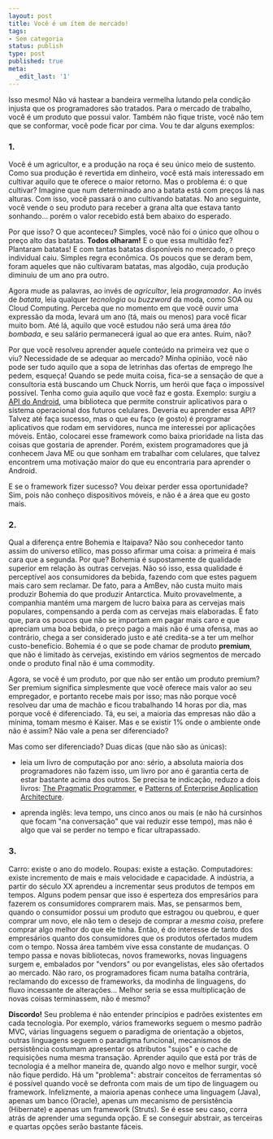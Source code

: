 ```yaml
---
layout: post
title: Você é um ítem de mercado!
tags:
- Sem categoria
status: publish
type: post
published: true
meta:
  _edit_last: '1'
---
```

Isso mesmo! Não vá hastear a bandeira vermelha lutando pela condição injusta que os programadores são tratados. Para o mercado de trabalho, você é um produto que possui valor. Também não fique triste, você não tem que se conformar, você pode ficar por cima. Vou te dar alguns exemplos:

### 1.
Você é um agricultor, e a produção na roça é seu único meio de sustento. Como sua produção é revertida em dinheiro, você está mais interessado em cultivar aquilo que te oferece o maior retorno. Mas o problema é: o que cultivar? Imagine que num determinado ano a batata está com preços lá nas alturas. Com isso, você passará o ano cultivando batatas. No ano seguinte, você vende o seu produto para receber a grana alta que estava tanto sonhando... porém o valor recebido está bem abaixo do esperado.

Por que isso? O que aconteceu? Simples, você não foi o único que olhou o preço alto das batatas. **Todos olharam!** E o que essa multidão fez? Plantaram batatas! E com tantas batatas disponíveis no mercado, o preço individual caiu. Simples regra econômica. Os poucos que se deram bem, foram aqueles que não cultivaram batatas, mas algodão, cuja produção diminuiu de um ano pra outro.

Agora mude as palavras, ao invés de _agricultor_, leia _programador_. Ao invés de _batata_, leia qualquer _tecnologia_ ou _buzzword_ da moda, como SOA ou Cloud Computing. Perceba que no momento em que você ouvir uma expressão da moda, levará um ano (tá, mais ou menos) para você ficar muito bom. Até lá, aquilo que você estudou não será uma área _tão bombada_, e seu salário permanecerá igual ao que era antes. Ruim, não?

Por que você resolveu aprender aquele conteúdo na primeira vez que o viu? Necessidade de se adequar ao mercado? Minha opinião, você não pode ser tudo aquilo que a sopa de letrinhas das ofertas de emprego lhe pedem, esqueça! Quando se pede muita coisa, fica-se a sensação de que a consultoria está buscando um Chuck Norris, um herói que faça o impossível possível. Tenha como guia aquilo que você faz e gosta. Exemplo: surgiu a [API do Android](http://code.google.com/intl/pt-BR/android/index.html), uma biblioteca que permite construir aplicativos para o sistema operacional dos futuros celulares. Deveria eu aprender essa API? Talvez até faça sucesso, mas o que eu faço (e gosto) é programar aplicativos que rodam em servidores, nunca me interessei por aplicações móveis. Então, colocarei esse framework como baixa prioridade na lista das coisas que gostaria de aprender. Porém, existem programadores que já conhecem Java ME ou que sonham em trabalhar com celulares, que talvez encontrem uma motivação maior do que eu encontraria para aprender o Android.

E se o framework fizer sucesso? Vou deixar perder essa oportunidade? Sim, pois não conheço dispositivos móveis, e não é a área que eu gosto mais.

### 2.
Qual a diferença entre Bohemia e Itaipava? Não sou conhecedor tanto assim do universo etílico, mas posso afirmar uma coisa: a primeira é mais cara que a segunda. Por que? Bohemia é supostamente de qualidade superior em relação às outras cervejas. Não só isso, essa qualidade é perceptível aos consumidores da bebida, fazendo com que estes paguem mais caro sem reclamar. De fato, para a AmBev, não custa muito mais produzir Bohemia do que produzir Antarctica. Muito provavelmente, a companhia mantém uma margem de lucro baixa para as cervejas mais populares, compensando a perda com as cervejas mais elaboradas. É fato que, para os poucos que não se importam em pagar mais caro e que apreciam uma boa bebida, o preço pago a mais não é uma ofensa, mas ao contrário, chega a ser considerado justo e até credita-se a ter um melhor custo-benefício. Bohemia é o que se pode chamar de produto **premium**, que não é limitado às cervejas, existindo em vários segmentos de mercado onde o produto final não é uma commodity.

Agora, se você é um produto, por que não ser então um produto premium? Ser premium significa simplesmente que você oferece mais valor ao seu empregador, e portanto recebe mais por isso; mas não porque você resolveu dar uma de machão e ficou trabalhando 14 horas por dia, mas porque você é diferenciado. Tá, eu sei, a maioria das empresas não dão a mínima, tomam mesmo é Kaiser. Mas e se existir 1% onde o ambiente onde não é assim? Não vale a pena ser diferenciado?

Mas como ser diferenciado? Duas dicas (que não são as únicas):

- leia um livro de computação por ano: sério, a absoluta maioria dos programadores não fazem isso, um livro por ano é garantia certa de estar bastante acima dos outros. Se precisa te indicação, reduzo a dois livros: [The Pragmatic Programmer](http://www.pragprog.com/the-pragmatic-programmer), e [Patterns of Enterprise Application Architecture](http://martinfowler.com/books.html#eaa).

- aprenda inglês: leva tempo, uns cinco anos ou mais (e não há cursinhos que focam "na conversação" que vai reduzir esse tempo), mas não é algo que vai se perder no tempo e ficar ultrapassado. 

### 3.
Carro: existe o ano do modelo. Roupas: existe a estação. Computadores: existe incremento de mais e mais velocidade e capacidade.
A indústria, a partir do século XX aprendeu a incrementar seus produtos de tempos em tempos. Alguns podem pensar que isso é esperteza dos empresários para fazerem os consumidores comprarem mais. Mas, se pensarmos bem, quando o consumidor possui um produto que estragou ou quebrou, e quer comprar um novo, ele não tem o desejo de comprar a _mesma coisa_, prefere comprar algo melhor do que ele tinha. Então, é do interesse de tanto dos empresários quanto dos consumidores que os produtos ofertados mudem com o tempo.
Nossa área também vive essa constante de mudanças. O tempo passa e novas bibliotecas, novos frameworks, novas linguagens surgem e, embalados por "vendors" ou por evangelistas, eles são ofertados ao mercado. Não raro, os programadores ficam numa batalha contrária, reclamando do excesso de frameworks, da modinha de linguagens, do fluxo incessante de alterações... Melhor seria se essa multiplicação de novas coisas terminassem, não é mesmo?

**Discordo!** Seu problema é não entender princípios e padrões existentes em cada tecnologia. Por exemplo, vários frameworks seguem o mesmo padrão MVC, várias linguagens seguem o paradigma de orientação a objetos, outras linguagens seguem o paradigma funcional, mecanismos de persistência costumam apresentar os atributos "sujos" e o cache de requisições numa mesma transação. Aprender aquilo que está por trás de tecnologia é a melhor maneira de, quando algo novo e melhor surgir, você não fique perdido. Há um "problema": abstrair conceitos de ferramentas só é possível quando você se defronta com mais de um tipo de linguagem ou framework. Infelizmente, a maioria apenas conhece uma linguagem (Java), apenas um banco (Oracle), apenas um mecanismo de persistência (Hibernate) e apenas um framework (Struts). Se é esse seu caso, corra atrás de aprender uma segunda opção. E se conseguir abstrair, as terceiras e quartas opções serão bastante fáceis.


